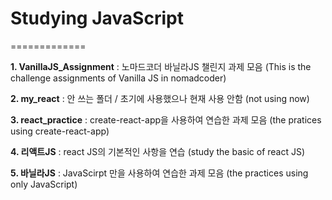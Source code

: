 # Studying JavaScript
=============

**1. VanillaJS_Assignment**
: 노마드코더 바닐라JS 챌린지 과제 모음
(This is the challenge assignments of Vanilla JS in nomadcoder)

**2. my_react**
: 안 쓰는 폴더 / 초기에 사용했으나 현재 사용 안함
(not using now)

**3. react_practice**
: create-react-app을 사용하여 연습한 과제 모음
(the pratices using create-react-app)

**4. 리액트JS**
: react JS의 기본적인 사항을 연습
(study the basic of react JS)

**5. 바닐라JS**
: JavaScirpt 만을 사용하여 연습한 과제 모음
(the practices using only JavaScript)
